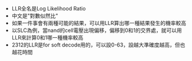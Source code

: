 - LLR全名是Log Likelihood Ratio
- 中文是"對數似然比"
- 如果一件事會有兩種可能的結果，可以用LLR算出哪一種結果發生的機率較高
- 以SLC為例，當nand的cell電壓出現偏移，偏移到0和1的交界處，就可以用LLR來計算0和1哪一種機率較高
- 2312的LLR是for soft decode用的，可以設0-63，設越大準確度越高，但也越花時間